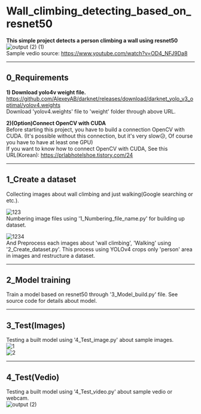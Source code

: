 # Wall_climbing_detecting_based_on_resnet50  
**This simple project detects a person climbing a wall using resnet50**  
![output (2) (1)](https://user-images.githubusercontent.com/120359150/214790541-b36a0394-6860-4891-812a-a7269bb42e44.gif)  
Sample vedio source: https://www.youtube.com/watch?v=OD4_NFJ9Da8  

---

## 0_Requirements  
**1) Download yolo4v weight file.**  
https://github.com/AlexeyAB/darknet/releases/download/darknet_yolo_v3_optimal/yolov4.weights  
Download 'yolov4.weights' file to 'weight' folder through above URL.  

**2)(Option)Connect OpenCV with CUDA**  
Before starting this project, you have to build a connection OpenCV with CUDA. (It's possible without this connection, but it's very slow😥, Of course you have to have at least one GPU)  
If you want to know how to connect OpenCV with CUDA, See this URL(Korean): https://prlabhotelshoe.tistory.com/24  

---

## 1_Create a dataset
Collecting images about wall climbing and just walking(Google searching or etc.).  

![123](https://user-images.githubusercontent.com/120359150/214732065-91bf314b-1f90-4ff3-8fa2-4bbd286b302e.PNG)  
Numbering image files using '1_Numbering_file_name.py' for building up dataset.  

![1234](https://user-images.githubusercontent.com/120359150/214735000-17ee9ade-b665-4520-9a97-2da94a38a15d.PNG)  
And Preprocess each images about 'wall climbing', 'Walking' using '2_Create_dataset.py'. This process using YOLOv4 crops only 'person' area in images and restructure a dataset.

---

## 2_Model training  
Train a model based on resnet50 through '3_Model_build.py' file. See source code for details about model.  

---

## 3_Test(Images)  
Testing a built model using '4_Test_image.py' about sample images.  
![1](https://user-images.githubusercontent.com/120359150/214736014-e641b0ee-f4d3-415d-aa13-f674daba356c.PNG)  
![2](https://user-images.githubusercontent.com/120359150/214736018-4aeba363-df1e-41fc-bf6d-3d167ef1d37d.PNG)  

---

## 4_Test(Vedio)  
Testing a built model using '4_Test_video.py' about sample vedio or webcam.  
![output (2)](https://user-images.githubusercontent.com/120359150/214729247-86efd565-9d62-496e-bb4d-ab7c6d1cf13e.gif)  
